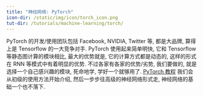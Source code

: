 ```yaml
---
title: "神经网络: PyTorch"
icon-dir: /static/img/icon/torch_icon.png
tut-dir: /tutorials/machine-learning/torch/
---
```

PyTorch 的开发/使用团队包括 Facebook, NVIDIA, Twitter 等, 都是大品牌, 算得上是 Tensorflow
的一大竞争对手. PyTorch 使用起来简单明快, 它和 Tensorflow 等静态图计算的模块相比, 最大的优势就是,
它的计算方式都是动态的, 这样的形式在 RNN 等模式中有着明显的优势. 不过各家有各家的优势/劣势, 我们要做的, 就是选择一个自己感兴趣的模块,
死命地学, 学好一个就够用了.
<a href="{{page.tut-dir}}">PyTorch 教程</a>
我们会从初级的使用方法开始介绍, 然后一步步往高级的神经网络形式走, 神经网络的基础一个也不落下.